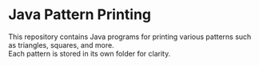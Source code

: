 # Java Pattern Printing

This repository contains Java programs for printing various patterns such as triangles, squares, and more.  
Each pattern is stored in its own folder for clarity.

## 

